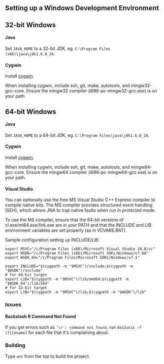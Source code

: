 ## Setting up a Windows Development Environment

32-bit Windows
--------------

#### Java

Set `JAVA_HOME` to a 32-bit JDK, eg. `C:\Program Files (x86)\java\jdk1.6.0_24`. 

#### Cygwin

Install [cygwin](http://www.cygwin.com/).

When installing cygwin, include ssh, git, make, autotools, and mingw32-gcc-core.
Ensure the mingw32 compiler (i686-pc-mingw32-gcc.exe) is on your path.

64-bit Windows
--------------

#### Java

Set `JAVA_HOME` to a 64-bit JDK, eg. `C:\Program Files\java\jdk1.6.0_24`. 

#### Cygwin

Install [cygwin](http://www.cygwin.com/).

When installing cygwin, include ssh, git, make, autotools, and
mingw64-gcc-core.  Ensure the mingw64 compiler (i686-pc-mingw64-gcc.exe) is on
your path.

#### Visual Studio

You can optionally use the free MS Visual Studio C++ Express compiler to compile
native bits. The MS compiler provides structured event handling (SEH),
which allows JNA to trap native faults when run in protected mode.

To use the MS compiler, ensure that the 64-bit versions of
cl.exe/ml64.exe/link.exe are in your PATH and that the INCLUDE and LIB
environment variables are set properly (as in VCVARS.BAT). 

Sample configuration setting up INCLUDE/LIB:

``` shell
export MSVC="/c/Program Files (x86)/Microsoft Visual Studio 10.0/vc"
export WSDK="/c/Program Files (x86)/Microsoft SDKs/Windows/v7.0A"
export WSDK_64="/c/Program Files/Microsoft SDKs/Windows/v7.1"

export INCLUDE="$(cygpath -m "$MSVC")/include;$(cygpath -m "$WSDK")/include"
# for 64-bit target
export LIB="$(cygpath -m "$MSVC")/lib/amd64;$(cygpath -m "$WSDK_64")/lib/x64"
# for 32-bit target
export LIB="$(cygpath -m "$MSVC")/lib;$(cygpath -m "$WSDK")/lib"
```

### Issues

#### Backslash R Command Not Found

If you get errors such as `'\r': command not found`, run `dos2unix -f [filename]`
for each file that it's complaining about.

### Building

Type `ant` from the top to build the project.
